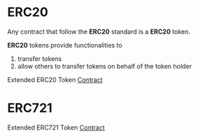 # ERC20

Any contract that follow the **ERC20** standard is a **ERC20** token.

**ERC20** tokens provide functionalities to

1.  transfer tokens
2.  allow others to transfer tokens on behalf of the token holder

 Extended ERC20 Token [Contract](https://github.com/crypte-1/.sol/blob/main/tokens/ERC20.sol)


# ERC721

 Extended ERC721 Token [Contract](https://github.com/crypte-1/.sol/blob/main/tokens/ERC721.sol)


